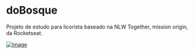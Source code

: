 # doBosque
Projeto de estudo para licorista baseado na NLW Together, mission origin, da Rocketseat.

[![image](https://user-images.githubusercontent.com/65312009/157256526-d0d4a9da-ee61-4866-bc0c-a46c936b37e4.png)](https://nicolepeiker.github.io/dobosque/)

